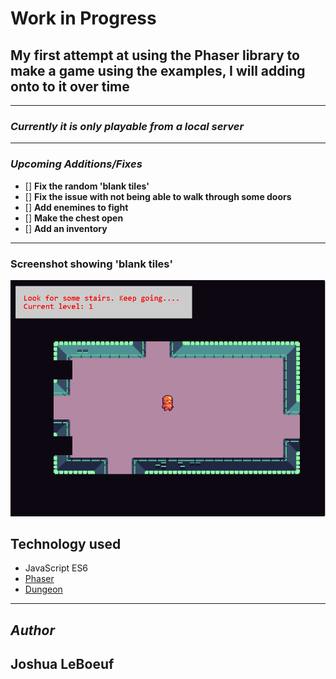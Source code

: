 # Work in Progress

## My first attempt at using the Phaser library to make a game using the examples, I will adding onto to it over time
---
### _Currently it is only playable from a local server_
---
### *Upcoming Additions/Fixes*
- [] **Fix the random 'blank tiles'** 
- [] **Fix the issue with not being able to walk through some doors**
- [] **Add enemines to fight**
- [] **Make the chest open**
- [] **Add an inventory** 
---
### Screenshot showing 'blank tiles'
![screenshot](/assets/img/broken.png)

## Technology used 
* JavaScript ES6
* [Phaser](https://phaser.io/)
* [Dungeon](https://github.com/mikewesthad/dungeon#readme)
--- 
## *Author*
 
## **Joshua LeBoeuf** 
